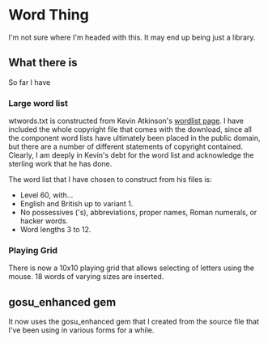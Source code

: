 # Word Thing

I'm not sure where I'm headed with this. It may end up being just a library.

## What there is

So far I have

### Large word list

wtwords.txt is constructed from Kevin Atkinson's [wordlist page](http://wordlist.sourceforge.net/). 
I have included the whole copyright file that comes with the download, since
all the component word lists have ultimately been placed in the public domain, 
but there are a number of different statements of copyright contained. Clearly,
I am deeply in Kevin's debt for the word list and acknowledge the sterling work
that he has done.

The word list that I have chosen to construct from his files is:

- Level 60, with...
- English and British up to variant 1.
- No possessives ('s), abbreviations, proper names, Roman numerals, or hacker words. 
- Word lengths 3 to 12.

### Playing Grid

There is now a 10x10 playing grid that allows selecting of letters using the mouse.
18 words of varying sizes are inserted.

## gosu_enhanced gem

It now uses the gosu_enhanced gem that I created from the source file that
I've been using in various forms for a while.
